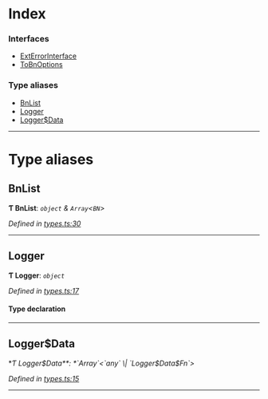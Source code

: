 

# Index

### Interfaces

* [ExtErrorInterface](../interfaces/_types_.exterrorinterface.md)
* [ToBnOptions](../interfaces/_types_.tobnoptions.md)

### Type aliases

* [BnList](_types_.md#bnlist)
* [Logger](_types_.md#logger)
* [Logger$Data](_types_.md#logger_data)

---

# Type aliases

<a id="bnlist"></a>

##  BnList

**Ƭ BnList**: *`object` & `Array`<`BN`>*

*Defined in [types.ts:30](https://github.com/polkadot-js/common/blob/8c38115/packages/util/src/types.ts#L30)*

___
<a id="logger"></a>

##  Logger

**Ƭ Logger**: *`object`*

*Defined in [types.ts:17](https://github.com/polkadot-js/common/blob/8c38115/packages/util/src/types.ts#L17)*

#### Type declaration

___
<a id="logger_data"></a>

##  Logger$Data

**Ƭ Logger$Data**: *`Array`<`any` \| `Logger$Data$Fn`>*

*Defined in [types.ts:15](https://github.com/polkadot-js/common/blob/8c38115/packages/util/src/types.ts#L15)*

___

